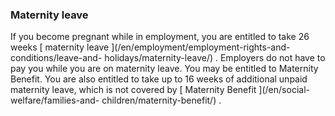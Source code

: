 ###  Maternity leave

If you become pregnant while in employment, you are entitled to take 26 weeks
[ maternity leave ](/en/employment/employment-rights-and-conditions/leave-and-
holidays/maternity-leave/) . Employers do not have to pay you while you are on
maternity leave. You may be entitled to Maternity Benefit. You are also
entitled to take up to 16 weeks of additional unpaid maternity leave, which is
not covered by [ Maternity Benefit ](/en/social-welfare/families-and-
children/maternity-benefit/) .
